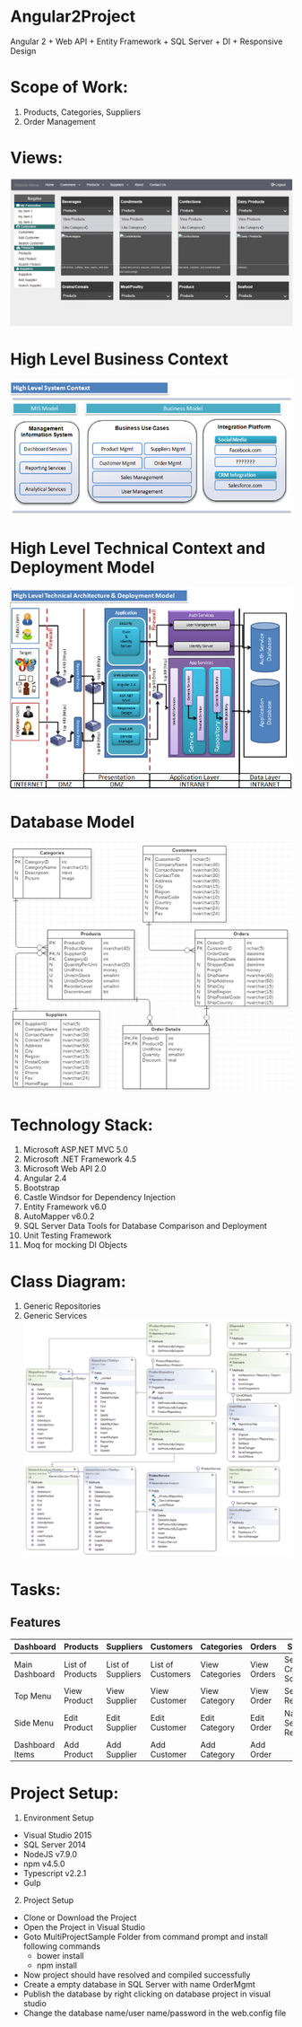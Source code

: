 # Angular2Project
Angular 2 + Web API + Entity Framework + SQL Server + DI + Responsive Design

# Scope of Work:
1. Products, Categories, Suppliers
2. Order Management

# Views:
![alt text](https://github.com/duvurih/Angular2Project/blob/master/OrderManagement/MultiProjectSample/Content/images/ProductsViewNavigation.gif)

# High Level Business Context
![alt text](https://github.com/duvurih/Angular2Project/blob/master/OrderManagement/MultiProjectSample/Content/images/HighLevelBusinessContext.png)

# High Level Technical Context and Deployment Model
![alt text](https://github.com/duvurih/Angular2Project/blob/master/OrderManagement/MultiProjectSample/Content/images/HighLevelContext.png)

# Database Model
![alt text](https://github.com/duvurih/Angular2Project/blob/master/OrderManagement/MultiProjectSample/Content/images/Database%20Model.png)

# Technology Stack:
1. Microsoft ASP.NET MVC 5.0
2. Microsoft .NET Framework 4.5
3. Microsoft Web API 2.0
4. Angular 2.4
5. Bootstrap
7. Castle Windsor for Dependency Injection
8. Entity Framework v6.0
9. AutoMapper v6.0.2
10. SQL Server Data Tools for Database Comparison and Deployment
11. Unit Testing Framework
12. Moq for mocking DI Objects

# Class Diagram:
1. Generic Repositories
2. Generic Services 
![alt text](https://github.com/duvurih/Angular2Project/blob/master/OrderManagement/MultiProjectSample/Content/images/ClassDiagram1.png)

# Tasks:
Features
----------------------------
Dashboard | Products | Suppliers | Customers | Categories | Orders | Search |
--------- | ---------|-----------|-----------|------------|--------|--------|
Main Dashboard | List of Products | List of Suppliers | List of Customers | View Categories | View Orders |  Search Criteria Screen
Top Menu | View Product | View Supplier | View Customer | View Category | View Order |  Search Results
Side Menu | Edit Product | Edit Supplier | Edit Customer | Edit Category | Edit Order |  Navigate Search Results
Dashboard Items | Add Product | Add Supplier | Add Customer | Add Category | Add Order |  

# Project Setup:
1. Environment Setup
- Visual Studio 2015
- SQL Server 2014
- NodeJS v7.9.0
- npm v4.5.0
- Typescript v2.2.1
- Gulp

2. Project Setup
- Clone or Download the Project
- Open the Project in Visual Studio
- Goto MultiProjectSample Folder from command prompt and install following commands
  - bower install
  - npm install
- Now project should have resolved and compiled successfully
- Create a empty database in SQL Server with name OrderMgmt
- Publish the database by right clicking on database project in visual studio
- Change the database name/user name/password in the web.config file
